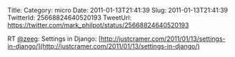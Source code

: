 Title: 
Category: micro
Date: 2011-01-13T21:41:39
Slug: 2011-01-13T21:41:39
TwitterId: 25668824640520193
TweetUrl: https://twitter.com/mark_philpot/status/25668824640520193

RT [@zeeg](https://twitter.com/zeeg): Settings in Django: [http://justcramer.com/2011/01/13/settings-in-django/](http://justcramer.com/2011/01/13/settings-in-django/)